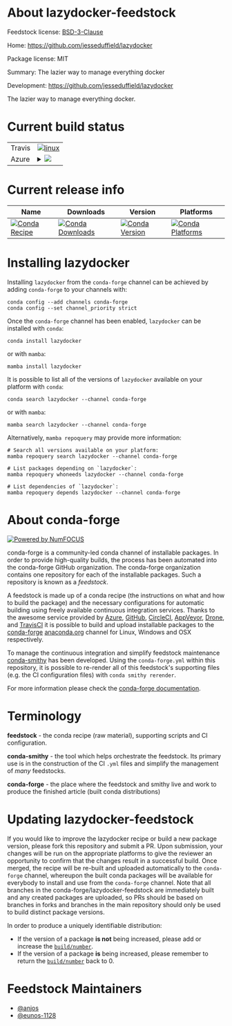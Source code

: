 About lazydocker-feedstock
==========================

Feedstock license: [BSD-3-Clause](https://github.com/conda-forge/lazydocker-feedstock/blob/main/LICENSE.txt)

Home: https://github.com/jesseduffield/lazydocker

Package license: MIT

Summary: The lazier way to manage everything docker

Development: https://github.com/jesseduffield/lazydocker

The lazier way to manage everything docker.


Current build status
====================


<table><tr>
    <td>Travis</td>
    <td>
      <a href="https://app.travis-ci.com/conda-forge/lazydocker-feedstock">
        <img alt="linux" src="https://img.shields.io/travis/com/conda-forge/lazydocker-feedstock/main.svg?label=Linux">
      </a>
    </td>
  </tr>
    
  <tr>
    <td>Azure</td>
    <td>
      <details>
        <summary>
          <a href="https://dev.azure.com/conda-forge/feedstock-builds/_build/latest?definitionId=23406&branchName=main">
            <img src="https://dev.azure.com/conda-forge/feedstock-builds/_apis/build/status/lazydocker-feedstock?branchName=main">
          </a>
        </summary>
        <table>
          <thead><tr><th>Variant</th><th>Status</th></tr></thead>
          <tbody><tr>
              <td>linux_64</td>
              <td>
                <a href="https://dev.azure.com/conda-forge/feedstock-builds/_build/latest?definitionId=23406&branchName=main">
                  <img src="https://dev.azure.com/conda-forge/feedstock-builds/_apis/build/status/lazydocker-feedstock?branchName=main&jobName=linux&configuration=linux%20linux_64_" alt="variant">
                </a>
              </td>
            </tr><tr>
              <td>linux_aarch64</td>
              <td>
                <a href="https://dev.azure.com/conda-forge/feedstock-builds/_build/latest?definitionId=23406&branchName=main">
                  <img src="https://dev.azure.com/conda-forge/feedstock-builds/_apis/build/status/lazydocker-feedstock?branchName=main&jobName=linux&configuration=linux%20linux_aarch64_" alt="variant">
                </a>
              </td>
            </tr><tr>
              <td>osx_64</td>
              <td>
                <a href="https://dev.azure.com/conda-forge/feedstock-builds/_build/latest?definitionId=23406&branchName=main">
                  <img src="https://dev.azure.com/conda-forge/feedstock-builds/_apis/build/status/lazydocker-feedstock?branchName=main&jobName=osx&configuration=osx%20osx_64_" alt="variant">
                </a>
              </td>
            </tr><tr>
              <td>osx_arm64</td>
              <td>
                <a href="https://dev.azure.com/conda-forge/feedstock-builds/_build/latest?definitionId=23406&branchName=main">
                  <img src="https://dev.azure.com/conda-forge/feedstock-builds/_apis/build/status/lazydocker-feedstock?branchName=main&jobName=osx&configuration=osx%20osx_arm64_" alt="variant">
                </a>
              </td>
            </tr><tr>
              <td>win_64</td>
              <td>
                <a href="https://dev.azure.com/conda-forge/feedstock-builds/_build/latest?definitionId=23406&branchName=main">
                  <img src="https://dev.azure.com/conda-forge/feedstock-builds/_apis/build/status/lazydocker-feedstock?branchName=main&jobName=win&configuration=win%20win_64_" alt="variant">
                </a>
              </td>
            </tr>
          </tbody>
        </table>
      </details>
    </td>
  </tr>
</table>

Current release info
====================

| Name | Downloads | Version | Platforms |
| --- | --- | --- | --- |
| [![Conda Recipe](https://img.shields.io/badge/recipe-lazydocker-green.svg)](https://anaconda.org/conda-forge/lazydocker) | [![Conda Downloads](https://img.shields.io/conda/dn/conda-forge/lazydocker.svg)](https://anaconda.org/conda-forge/lazydocker) | [![Conda Version](https://img.shields.io/conda/vn/conda-forge/lazydocker.svg)](https://anaconda.org/conda-forge/lazydocker) | [![Conda Platforms](https://img.shields.io/conda/pn/conda-forge/lazydocker.svg)](https://anaconda.org/conda-forge/lazydocker) |

Installing lazydocker
=====================

Installing `lazydocker` from the `conda-forge` channel can be achieved by adding `conda-forge` to your channels with:

```
conda config --add channels conda-forge
conda config --set channel_priority strict
```

Once the `conda-forge` channel has been enabled, `lazydocker` can be installed with `conda`:

```
conda install lazydocker
```

or with `mamba`:

```
mamba install lazydocker
```

It is possible to list all of the versions of `lazydocker` available on your platform with `conda`:

```
conda search lazydocker --channel conda-forge
```

or with `mamba`:

```
mamba search lazydocker --channel conda-forge
```

Alternatively, `mamba repoquery` may provide more information:

```
# Search all versions available on your platform:
mamba repoquery search lazydocker --channel conda-forge

# List packages depending on `lazydocker`:
mamba repoquery whoneeds lazydocker --channel conda-forge

# List dependencies of `lazydocker`:
mamba repoquery depends lazydocker --channel conda-forge
```


About conda-forge
=================

[![Powered by
NumFOCUS](https://img.shields.io/badge/powered%20by-NumFOCUS-orange.svg?style=flat&colorA=E1523D&colorB=007D8A)](https://numfocus.org)

conda-forge is a community-led conda channel of installable packages.
In order to provide high-quality builds, the process has been automated into the
conda-forge GitHub organization. The conda-forge organization contains one repository
for each of the installable packages. Such a repository is known as a *feedstock*.

A feedstock is made up of a conda recipe (the instructions on what and how to build
the package) and the necessary configurations for automatic building using freely
available continuous integration services. Thanks to the awesome service provided by
[Azure](https://azure.microsoft.com/en-us/services/devops/), [GitHub](https://github.com/),
[CircleCI](https://circleci.com/), [AppVeyor](https://www.appveyor.com/),
[Drone](https://cloud.drone.io/welcome), and [TravisCI](https://travis-ci.com/)
it is possible to build and upload installable packages to the
[conda-forge](https://anaconda.org/conda-forge) [anaconda.org](https://anaconda.org/)
channel for Linux, Windows and OSX respectively.

To manage the continuous integration and simplify feedstock maintenance
[conda-smithy](https://github.com/conda-forge/conda-smithy) has been developed.
Using the ``conda-forge.yml`` within this repository, it is possible to re-render all of
this feedstock's supporting files (e.g. the CI configuration files) with ``conda smithy rerender``.

For more information please check the [conda-forge documentation](https://conda-forge.org/docs/).

Terminology
===========

**feedstock** - the conda recipe (raw material), supporting scripts and CI configuration.

**conda-smithy** - the tool which helps orchestrate the feedstock.
                   Its primary use is in the construction of the CI ``.yml`` files
                   and simplify the management of *many* feedstocks.

**conda-forge** - the place where the feedstock and smithy live and work to
                  produce the finished article (built conda distributions)


Updating lazydocker-feedstock
=============================

If you would like to improve the lazydocker recipe or build a new
package version, please fork this repository and submit a PR. Upon submission,
your changes will be run on the appropriate platforms to give the reviewer an
opportunity to confirm that the changes result in a successful build. Once
merged, the recipe will be re-built and uploaded automatically to the
`conda-forge` channel, whereupon the built conda packages will be available for
everybody to install and use from the `conda-forge` channel.
Note that all branches in the conda-forge/lazydocker-feedstock are
immediately built and any created packages are uploaded, so PRs should be based
on branches in forks and branches in the main repository should only be used to
build distinct package versions.

In order to produce a uniquely identifiable distribution:
 * If the version of a package **is not** being increased, please add or increase
   the [``build/number``](https://docs.conda.io/projects/conda-build/en/latest/resources/define-metadata.html#build-number-and-string).
 * If the version of a package **is** being increased, please remember to return
   the [``build/number``](https://docs.conda.io/projects/conda-build/en/latest/resources/define-metadata.html#build-number-and-string)
   back to 0.

Feedstock Maintainers
=====================

* [@anjos](https://github.com/anjos/)
* [@eunos-1128](https://github.com/eunos-1128/)

